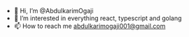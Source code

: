 - 👋 Hi, I’m @AbdulkarimOgaji
- 👀 I’m interested in everything react, typescript and golang
- 📫 How to reach me abdulkarimogaji001@gmail.com

<!---
AbdulkarimOgaji/AbdulkarimOgaji is a ✨ special ✨ repository because its `README.md` (this file) appears on your GitHub profile.
You can click the Preview link to take a look at your changes.
--->
